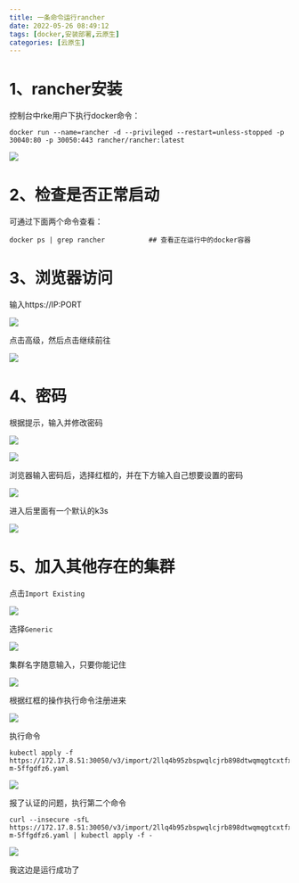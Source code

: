 ```yaml
---
title: 一条命令运行rancher
date: 2022-05-26 08:49:12
tags: [docker,安装部署,云原生]
categories: [云原生]
---
```


# 1、rancher安装

控制台中rke用户下执行docker命令：

```shell
docker run --name=rancher -d --privileged --restart=unless-stopped -p 30040:80 -p 30050:443 rancher/rancher:latest
```

![](https://huangge1199-1303833695.cos.ap-beijing.myqcloud.com/images/inReacherByDC/2022-06-04-20-05-14-image.png) 

# 2、检查是否正常启动

可通过下面两个命令查看：

```shell
docker ps | grep rancher           ## 查看正在运行中的docker容器
```

# 3、浏览器访问

输入https://IP:PORT

![](https://huangge1199-1303833695.cos.ap-beijing.myqcloud.com/images/inReacherByDC/2022-06-04-20-10-27-image.png)

点击高级，然后点击继续前往

![](https://huangge1199-1303833695.cos.ap-beijing.myqcloud.com/images/inReacherByDC/2022-06-04-20-11-34-image.png)

# 4、密码

根据提示，输入并修改密码

![](https://huangge1199-1303833695.cos.ap-beijing.myqcloud.com/images/inReacherByDC/2022-06-04-20-12-49-image.png)

![](https://huangge1199-1303833695.cos.ap-beijing.myqcloud.com/images/inReacherByDC/2022-06-04-20-13-57-image.png)

浏览器输入密码后，选择红框的，并在下方输入自己想要设置的密码

![](https://huangge1199-1303833695.cos.ap-beijing.myqcloud.com/images/inReacherByDC/2022-06-04-20-15-39-image.png)

进入后里面有一个默认的k3s

![](https://huangge1199-1303833695.cos.ap-beijing.myqcloud.com/images/inReacherByDC/2022-06-04-20-18-34-image.png)

# 5、加入其他存在的集群

点击`Import Existing`

![](https://huangge1199-1303833695.cos.ap-beijing.myqcloud.com/images/inReacherByDC/2022-06-04-20-19-37-image.png)

选择`Generic`

![](https://huangge1199-1303833695.cos.ap-beijing.myqcloud.com/images/inReacherByDC/2022-06-04-20-20-46-image.png)

集群名字随意输入，只要你能记住

![](https://huangge1199-1303833695.cos.ap-beijing.myqcloud.com/images/inReacherByDC/2022-06-04-20-22-26-image.png)

根据红框的操作执行命令注册进来

![](https://huangge1199-1303833695.cos.ap-beijing.myqcloud.com/images/inReacherByDC/2022-06-04-20-23-58-image.png)

执行命令

```shell
kubectl apply -f https://172.17.8.51:30050/v3/import/2llq4b95zbspwqlcjrb898dtwqmqgtcxtfxjdlkgp8c79jpzf8tfn6_c-m-5ffgdfz6.yaml
```

![](https://huangge1199-1303833695.cos.ap-beijing.myqcloud.com/images/inReacherByDC/2022-06-04-20-24-48-image.png)

报了认证的问题，执行第二个命令

```shell
curl --insecure -sfL https://172.17.8.51:30050/v3/import/2llq4b95zbspwqlcjrb898dtwqmqgtcxtfxjdlkgp8c79jpzf8tfn6_c-m-5ffgdfz6.yaml | kubectl apply -f -
```

![](https://huangge1199-1303833695.cos.ap-beijing.myqcloud.com/images/inReacherByDC/2022-06-04-20-26-55-image.png)

我这边是运行成功了
